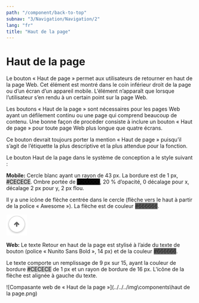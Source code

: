 ```yaml
---
path: "/component/back-to-top"
subnav: "3/Navigation/Navigation/2"
lang: "fr"
title: "Haut de la page"
---
```


<helmet>
<title> Haut de la page - Système de conception Aurora </title>
</helmet>

# Haut de la page

Le bouton « Haut de page » permet aux utilisateurs de retourner en haut de la page Web. Cet élément est montré dans le coin inférieur droit de la page ou d’un écran d’un appareil mobile. L’élément n’apparaît que lorsque l’utilisateur s’en rendu à un certain point sur la page Web.

Les boutons « Haut de la page » sont nécessaires pour les pages Web ayant un défilement continu ou une page qui comprend beaucoup de contenu. Une bonne façon de procéder consiste à inclure un bouton « Haut de page » pour toute page Web plus longue que quatre écrans.

Ce bouton devrait toujours porter la mention « Haut de page » puisqu’il s’agit de l’étiquette la plus descriptive et la plus attendue pour la fonction.

Le bouton Haut de la page dans le système de conception a le style suivant :

**Mobile:** Cercle blanc ayant un rayon de 43 px. La bordure est de 1 px, <badge style="background-color: #CECECE;color:black;">#CECECE</badge>. Ombre portée de <badge style="background-color: #000000;">#000000</badge>, 20 % d’opacité, 0 décalage pour x, décalage 2 px pour y, 2 px flou.

Il y a une icône de flèche centrée dans le cercle (flèche vers le haut à partir de la police « Awesome »). La flèche est de couleur <badge style="background-color: #666666;">#666666</badge>.

![Composante de « Haut de la page »](../../../img\components\back_to_top_mobile.png)

**Web:** Le texte Retour en haut de la page est stylisé à l’aide du texte de bouton (police « Nunito Sans Bold », 14 px) et de la couleur <badge style="background-color: #666666;">#666666</badge>.

Le texte comporte un remplissage de 9 px sur 15, ayant la couleur de bordure <badge style="background-color: #CECECE;color:black;">#CECECE</badge> de 1 px et un rayon de bordure de 16 px. L’icône de la flèche est alignée à gauche du texte.

![Compasante web de « Haut de la page »](../../../img\components\haut de la page.png)
